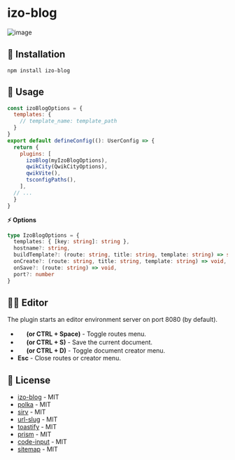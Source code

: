 # izo-blog

![image](https://github.com/user-attachments/assets/ce0254c7-2e83-4723-bbcb-b430e5f44d70)

## 🚀 Installation

```
npm install izo-blog
```

## 🍋 Usage

```js
const izoBlogOptions = {
  templates: {
    // template_name: template_path
  }
}
export default defineConfig((): UserConfig => {
  return {
    plugins: [
      izoBlog(myIzoBlogOptions),
      qwikCity(QwikCityOptions),
      qwikVite(),
      tsconfigPaths(),
    ],
  // ...
  }
}
```

**⚡ Options**

```ts
type IzoBlogOptions = {
  templates: { [key: string]: string },
  hostname?: string,
  buildTemplate?: (route: string, title: string, template: string) => string,
  onCreate?: (route: string, title: string, template: string) => void,
  onSave?: (route: string) => void,
  port?: number
}
```

## ✍🏻 Editor

The plugin starts an editor environment server on port 8080 (by default).

- <img width=16 height=16 src="https://github.com/user-attachments/assets/ca1d6f4c-700c-4bee-8304-464b267470da"/> **(or CTRL + Space)** - Toggle routes menu.
- <img width=16 height=16 src="https://github.com/user-attachments/assets/d62b0ffb-4cbf-4e85-90ab-19ec23cd335a"/> **(or CTRL + S)** - Save the current document.
- <img width=16 height=16 src="https://github.com/user-attachments/assets/9bb22506-f302-4e3a-9f40-52e9b0c43f99"/> **(or CTRL + D)** - Toggle document creator menu.
- **Esc** - Close routes or creator menu.


## 📜 License

- [izo-blog](https://github.com/FelipeIzolan/izo-blog) - MIT
- [polka](https://github.com/lukeed/polka) - MIT
- [sirv](https://github.com/lukeed/sirv) - MIT
- [url-slug](https://github.com/stldo/url-slug) - MIT
- [toastify](https://github.com/apvarun/toastify-js) - MIT
- [prism](https://github.com/PrismJS/prism) - MIT
- [code-input](https://github.com/WebCoder49/code-input) - MIT
- [sitemap](https://github.com/ekalinin/sitemap.js) - MIT
